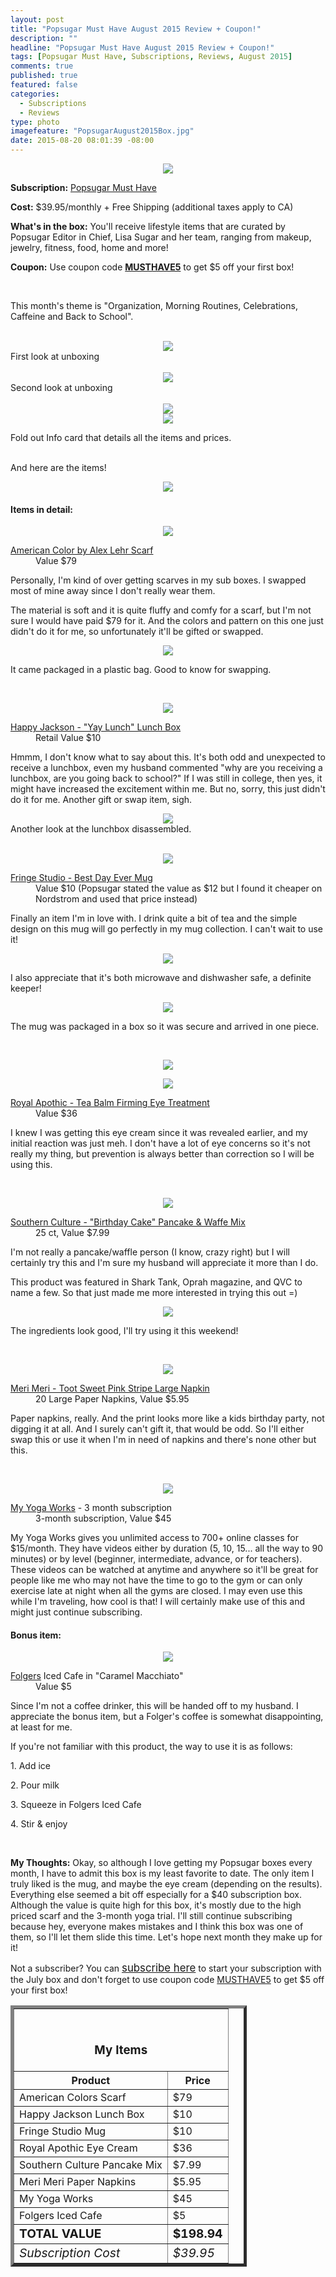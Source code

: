 ```yaml
---
layout: post
title: "Popsugar Must Have August 2015 Review + Coupon!"
description: ""
headline: "Popsugar Must Have August 2015 Review + Coupon!"
tags: [Popsugar Must Have, Subscriptions, Reviews, August 2015]
comments: true
published: true
featured: false
categories: 
  - Subscriptions
  - Reviews
type: photo
imagefeature: "PopsugarAugust2015Box.jpg"
date: 2015-08-20 08:01:39 -08:00
---
```


<center><img src='/images/PopsugarAugust2015Box2.jpg'></center>
<p><b>Subscription:</b> <a href="http://popsugar-must-have.evyy.net/c/164125/137737/2706" target="_blank">Popsugar Must Have</a></p>
<p><b>Cost:</b> $39.95/monthly + Free Shipping (additional taxes apply to CA)</p>
<p><b>What's in the box:</b> You'll receive lifestyle items that are curated by Popsugar Editor in Chief, Lisa Sugar and her team, ranging from makeup, jewelry, fitness, food, home and more!</p>
<p><b>Coupon:</b> Use coupon code <a href="http://popsugar-must-have.evyy.net/c/164125/137737/2706" target="_blank"><b>MUSTHAVE5</b></a> to get $5 off your first box!</p>
<br>

<p>This month's theme is "Organization, Morning Routines, Celebrations, Caffeine and Back to School".</p>
<br>

<center><img src='/images/PopsugarAugust2015OpenBox.jpg'></center>
<figcaption>First look at unboxing</figcaption>
<br>

<center><img src='/images/PopsugarAugust2015OpenBox2.jpg'></center>
<figcaption>Second look at unboxing</figcaption>
<br>

<center><img src='/images/PopsugarAugust2015Info.jpg'></center>
<center><img src='/images/PopsugarAugust2015Info2.jpg'></center>
<p>Fold out Info card that details all the items and prices.</p>
<br>

<DT>And here are the items!</DT>
<p><center><img src='/images/PopsugarAugust2015Items2.jpg'></center></p>

<H4>Items in detail:</H4>

<p><center><img src='/images/PopsugarAugust2015Scarf.jpg'></center></p>

<DL>
<DT><a href="http://americancolorsclothing.com/shop/scarves/the-scarf-blueclay.html" target="_blank">American Color by Alex Lehr Scarf</a></DT>
<DD>Value $79</DD>
</DL>

<p>Personally, I'm kind of over getting scarves in my sub boxes. I swapped most of mine away since I don't really wear them.</p>

<p>The material is soft and it is quite fluffy and comfy for a scarf, but I'm not sure I would have paid $79 for it. And the colors and pattern on this one just didn't do it for me, so unfortunately it'll be gifted or swapped.</p>

<center><img src='/images/PopsugarAugust2015Scarf2.jpg'></center>

<p>It came packaged in a plastic bag. Good to know for swapping.</p>
<br>

<p><center><img src='/images/PopsugarAugust2015Lunchbox.jpg'></center></p>

<DL>
<DT><a href="http://www.burkedecor.com/products/yay-lunch-lunch-box-design-by-wild-wolf" target="_blank">Happy Jackson - "Yay Lunch" Lunch Box</a></DT>
<DD>Retail Value $10</DD>
</DL>

<p>Hmmm, I don't know what to say about this. It's both odd and unexpected to receive a lunchbox, even my husband commented "why are you receiving a lunchbox, are you going back to school?" If I was still in college, then yes, it might have increased the excitement within me. But no, sorry, this just didn't do it for me. Another gift or swap item, sigh.</p>

<center><img src='/images/PopsugarAugust2015Lunchbox2.jpg'></center>
<figcaption>Another look at the lunchbox disassembled.</figcaption>

<br>

<p><center><img src='/images/PopsugarAugust2015Mug.jpg'></center></p>

<DL>
<DT><a href="http://shop.nordstrom.com/s/fringe-studio-best-day-ever-mug/4086813?origin=category-personalizedsort&contextualcategoryid=0&fashionColor=&resultback=875" target="_blank">Fringe Studio - Best Day Ever Mug</a></DT>
<DD>Value $10 (Popsugar stated the value as $12 but I found it cheaper on Nordstrom and used that price instead)</DD>
</DL>

<p>Finally an item I'm in love with. I drink quite a bit of tea and the simple design on this mug will go perfectly in my mug collection. I can't wait to use it!</p>

<center><img src='/images/PopsugarAugust2015Mug2.jpg'></center>
<p>I also appreciate that it's both microwave and dishwasher safe, a definite keeper!</p>

<center><img src='/images/PopsugarAugust2015Mug3.jpg'></center>
<p>The mug was packaged in a box so it was secure and arrived in one piece.</p>
<br>

<p><center><img src='/images/PopsugarAugust2015EyeCream.jpg'></center></p>
<center><img src='/images/PopsugarAugust2015EyeCream2.jpg'></center>
<DL>
<DT><a href="http://www.royalapothic.com/products/tea-balm-firming-eye-treatment" target="_blank">Royal Apothic - Tea Balm Firming Eye Treatment</a></DT>
<DD>Value $36</DD>
</DL>

<p>I knew I was getting this eye cream since it was revealed earlier, and my initial reaction was just meh. I don't have a lot of eye concerns so it's not really my thing, but prevention is always better than correction so I will be using this.</p>
<br>

<p><center><img src='/images/PopsugarAugust2015PancakeMix.jpg'></center></p>

<DL>
<DT><a href="http://southernculturefoods.com/collections/pancake-waffle-mix/products/birthday-cake-pancake-and-waffle-mix-1" target="_blank">Southern Culture - "Birthday Cake" Pancake & Waffe Mix</a></DT>
<DD>25 ct, Value $7.99</DD>
</DL>

<p>I'm not really a pancake/waffle person (I know, crazy right) but I will certainly try this and I'm sure my husband will appreciate it more than I do.</p>

<p>This product was featured in Shark Tank, Oprah magazine, and QVC to name a few. So that just made me more interested in trying this out =)</p>

<center><img src='/images/PopsugarAugust2015PancakeMix2.jpg'></center>
<p>The ingredients look good, I'll try using it this weekend!</p>
<br>

<p><center><img src='/images/PopsugarAugust2015Napkins.jpg'></center></p>

<DL>
<DT><a href="http://www.shopmerimeri.com/tootsweetpinkstripelargenapkin.aspx" target="_blank">Meri Meri - Toot Sweet Pink Stripe Large Napkin</i></a></DT>
<DD>20 Large Paper Napkins, Value $5.95</DD>
</DL>

<p>Paper napkins, really. And the print looks more like a kids birthday party, not digging it at all. And I surely can't gift it, that would be odd. So I'll either swap this or use it when I'm in need of napkins and there's none other but this.</p>
<br>

<p><center><img src='/images/PopsugarAugust2015Yoga.jpg'></center></p>

<DL>
<DT><a href="https://www.myyogaworks.com" target="_blank">My Yoga Works</a> - 3 month subscription</DT>
<DD>3-month subscription, Value $45</DD>
</DL>

<p>My Yoga Works gives you unlimited access to 700+ online classes for $15/month. They have videos either by duration (5, 10, 15... all the way to 90 minutes) or by level (beginner, intermediate, advance, or for teachers). These videos can be watched at anytime and anywhere so it'll be great for people like me who may not have the time to go to the gym or can only exercise late at night when all the gyms are closed. I may even use this while I'm traveling, how cool is that! I will certainly make use of this and might just continue subscribing.</p>

<H4><i class="icon-gift"></i> Bonus item:</H4>

<p><center><img src='/images/PopsugarAugust2015Coffee.jpg'></center></p>

<DL>
<DT><a href="http://www.folgerscoffee.com" target="_blank">Folgers</a> Iced Cafe in "Caramel Macchiato"</DT>
<DD>Value $5</DD>
</DL>

<p>Since I'm not a coffee drinker, this will be handed off to my husband. I appreciate the bonus item, but a Folger's coffee is somewhat disappointing, at least for me.</p>

<p>If you're not familiar with this product, the way to use it is as follows:</p>
<p>1. Add ice</p>
<p>2. Pour milk</p>
<p>3. Squeeze in Folgers Iced Cafe</p>
<p>4. Stir & enjoy</p>
<br>

<p><i class="icon-exclamation-sign"></i><b> My Thoughts:</b> Okay, so although I love getting my Popsugar boxes every month, I have to admit this box is my least favorite to date. The only item I truly liked is the mug, and maybe the eye cream (depending on the results). Everything else seemed a bit off especially for a $40 subscription box. Although the value is quite high for this box, it's mostly due to the high priced scarf and the 3-month yoga trial. I'll still continue subscribing because hey, everyone makes mistakes and I think this box was one of them, so I'll let them slide this time. Let's hope next month they make up for it!</p>

<p>Not a subscriber? You can <a href="http://popsugar-must-have.evyy.net/c/164125/137737/2706" target="_blank"><big>subscribe here</big></a> to start your subscription with the July box and don't forget to use coupon code <a href="http://popsugar-must-have.evyy.net/c/164125/137737/2706" target="_blank">MUSTHAVE5</a> to get $5 off your first box!</p>

<TABLE  BORDER="5" style="width:75%">
   <TR>
      <TH COLSPAN="2">
         <H3><BR><center>My Items</center></H3>
      </TH>
   </TR>
      <TH>Product</TH>
      <TH>Price</TH>
  <TR>
      <TD>American Colors Scarf</TD>
      <TD>$79</TD>
   </TR>
   <TR>
      <TD>Happy Jackson Lunch Box</TD>
      <TD>$10</TD>
   </TR>
    <TR>
      <TD>Fringe Studio Mug</TD>
      <TD>$10</TD>
   </TR>
    <TR>
      <TD>Royal Apothic Eye Cream</TD>
      <TD>$36</TD>
   </TR>
    <TR>
      <TD>Southern Culture Pancake Mix</TD>
      <TD>$7.99</TD>
   </TR>
   <TR>
      <TD>Meri Meri Paper Napkins</TD>
      <TD>$5.95</TD>
   </TR>
   <TR>
      <TD>My Yoga Works</TD>
      <TD>$45</TD>
   </TR>
   <TR>
      <TD>Folgers Iced Cafe</TD>
      <TD>$5</TD>
   </TR>
   <TR>
      <TD><b><big>TOTAL VALUE</big></b></TD>
      <TD><b><big>$198.94</big></b></TD>
   </TR>
   <TR>
      <TD><i><big>Subscription Cost</big></i></TD>
      <TD><i><big>$39.95</big></i></TD>
   </TR>
</TABLE>

